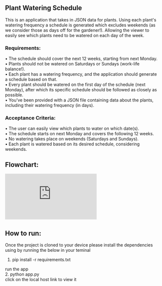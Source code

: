 ## Plant Watering Schedule
This is an application that takes in JSON data for plants. Using each plant's watering frequency a schedule is generated which excludes weekends (as we consider those as days off for the gardener!).
Allowing the viewer to easily see which plants need to be watered on each day of the week.

### Requirements:
• The schedule should cover the next 12 weeks, starting from next Monday.  
• Plants should not be watered on Saturdays or Sundays (work-life balance!).  
• Each plant has a watering frequency, and the application should generate a
schedule based on that.  
• Every plant should be watered on the first day of the schedule (next Monday),
after which its specific schedule should be followed as closely as possible.  
• You’ve been provided with a JSON file containing data about the plants,
including their watering frequency (in days).  

### Acceptance Criteria:
• The user can easily view which plants to water on which date(s).  
• The schedule starts on next Monday and covers the following 12 weeks.  
• No watering takes place on weekends (Saturdays and Sundays).  
• Each plant is watered based on its desired schedule, considering weekends.  

## Flowchart:
![flowchart](https://github.com/Harrman17/watering_schedule/blob/63c6add72e599427c3032fbca0704d74ed6c52fe/Watering%20Schedule.pdf)

## How to run:
Once the project is cloned to your device please install the dependencies using by running the below in your teminal  
1. pip install -r requirements.txt

run the app  
2. python app.py  
click on the local host link to view it
